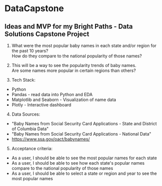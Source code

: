 # DataCapstone
## Ideas and MVP for my Bright Paths - Data Solutions Capstone Project

1. What were the most popular baby names in each state and/or region for the past 10 years?  
How do they compare to the national popularity of those names?

2. This will be a way to see the popularity trends of baby names.  
Are some names more popular in certain regions than others?  

3. Tech Stack:  
* Python  
* Pandas - read data into Python and EDA  
* Matplotlib and Seaborn - Visualization of name data   
* Plotly - Interactive dashboard  

4. Data Sources:  
* "Baby Names from Social Security Card Applications - State and District of Columbia Data" 
* "Baby Names from Social Security Card Applications - National Data"
* https://www.ssa.gov/oact/babynames/
    
5. Acceptance criteria:  
* As a user, I should be able to see the most popular names for each state
* As a user, I should be able to see how each state's popular names compare to the national popularity of those names
* As a user, I should be able to select a state or region and year to see the most popular names

